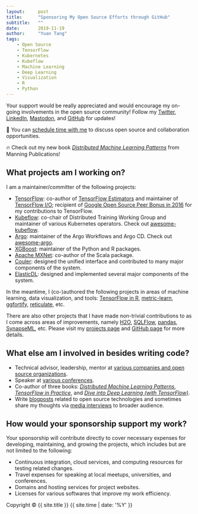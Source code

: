 ```yaml
---
layout:     post
title:      "Sponsoring My Open Source Efforts through GitHub"
subtitle:   ""
date:       2019-11-19
author:     "Yuan Tang"
tags:
    - Open Source
    - TensorFlow
    - Kubernetes
    - Kubeflow
    - Machine Learning
    - Deep Learning
    - Visualization
    - R
    - Python
---
```


Your support would be really appreciated and would encourage my on-going involvements in the open source community! Follow my [Twitter](https://twitter.com/TerryTangYuan), [LinkedIn](https://www.linkedin.com/in/terrytangyuan), [Mastodon](https://fosstodon.org/@terrytangyuan), and [GitHub](https://github.com/terrytangyuan) for updates!

🔔 You can [schedule time with me](https://calendly.com/chat-with-terry/) to discuss open source and collaboration opportunities.

🔥 Check out my new book *[Distributed Machine Learning Patterns](https://bit.ly/2RKv8Zo)* from Manning Publications!

## What projects am I working on?

I am a maintainer/committer of the following projects:
* [TensorFlow](https://github.com/tensorflow/tensorflow): co-author of [TensorFlow Estimators](https://arxiv.org/abs/1708.02637) and maintainer of [TensorFlow I/O](https://github.com/tensorflow/io); recipient of [Google Open Source Peer Bonus in 2016](https://terrytangyuan.github.io/data/docs/google-open-source-peer-bonus-program.png) for my contributions to TensorFlow.
* [Kubeflow](https://github.com/kubeflow/kubeflow): co-chair of Distributed Training Working Group and maintainer of various Kubernetes operators. Check out [awesome-kubeflow](https://github.com/terrytangyuan/awesome-kubeflow).
* [Argo](https://argoproj.github.io/): maintainer of the Argo Workflows and Argo CD. Check out [awesome-argo](https://github.com/terrytangyuan/awesome-argo).
* [XGBoost](https://github.com/dmlc/xgboost): maintainer of the Python and R packages.
* [Apache MXNet](https://github.com/apache/mxnet): co-author of the Scala package.
* [Couler](https://github.com/couler-proj/couler): designed the unified interface and contributed to many major components of the system.
* [ElasticDL](https://github.com/sql-machine-learning/elasticdl): designed and implemented several major components of the system.

In the meantime, I (co-)authored the following projects in areas of machine learning, data visualization, and tools: [TensorFlow in R](https://github.com/rstudio/tensorflow), [metric-learn](https://github.com/scikit-learn-contrib/metric-learn), [ggfortify](https://github.com/sinhrks/ggfortify), [reticulate](https://github.com/rstudio/reticulate), etc.

There are also other projects that I have made non-trivial contributions to as I come across areas of improvements, namely [H2O](https://github.com/h2oai/h2o-3), [SQLFlow](https://github.com/sql-machine-learning/sqlflow), [pandas](https://github.com/pandas-dev/pandas), [SynapseML](https://github.com/microsoft/SynapseML), etc. Please visit my [projects page](https://terrytangyuan.github.io/projects/) and [GitHub page](http://github.com/terrytangyuan/) for more details.

## What else am I involved in besides writing code?

* Technical advisor, leadership, mentor at [various companies and open source organizations](https://terrytangyuan.github.io/cv#services).
* Speaker at [various conferences](https://terrytangyuan.github.io/cv#talks).
* Co-author of three books: *[Distributed Machine Learning Patterns](https://bit.ly/2RKv8Zo)*, [*TensorFlow in Practice*](http://terrytangyuan.github.io/2017/02/12/tensorflow-in-practice-book-chinese/), and [*Dive into Deep Learning (with TensorFlow)*](https://d2l.ai/).
* Write [blogposts](https://terrytangyuan.github.io/) related to open source technologies and sometimes share my thoughts via [media interviews](https://terrytangyuan.github.io/tags/#Interview) to broader audience.

## How would your sponsorship support my work?

Your sponsorship will contribute directly to cover necessary expenses for developing, maintaining, and growing the projects, which includes but are not limited to the following:
* Continuous integration, cloud services, and computing resources for testing related changes.
* Travel expenses for speaking at local meetups, universities, and conferences.
* Domains and hosting services for project websites.
* Licenses for various softwares that improve my work efficiency.

<p class="copyright text-muted">
	Copyright &copy; {{ site.title }} {{ site.time | date: '%Y' }}
</p>

